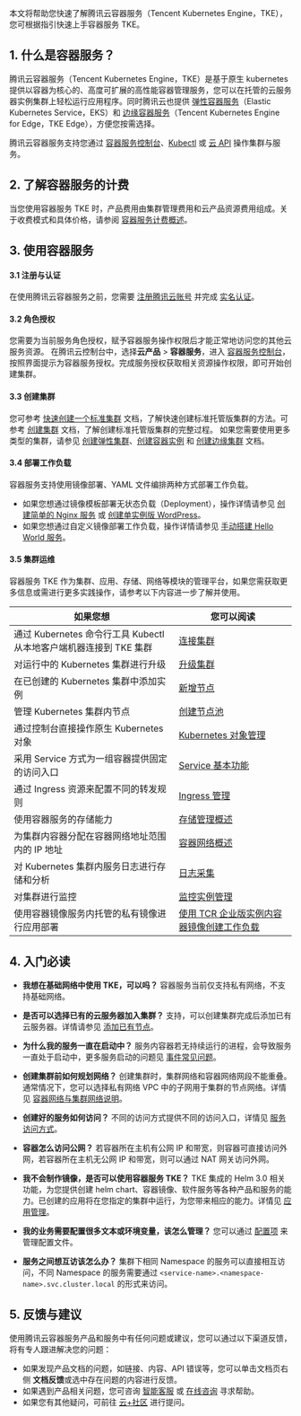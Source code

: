 本文将帮助您快速了解腾讯云容器服务（Tencent Kubernetes Engine，TKE），您可根据指引快速上手容器服务 TKE。

## 1. 什么是容器服务？


腾讯云容器服务（Tencent Kubernetes Engine，TKE）是基于原生 kubernetes 提供以容器为核心的、高度可扩展的高性能容器管理服务，您可以在托管的云服务器实例集群上轻松运行应用程序。同时腾讯云也提供 [弹性容器服务](https://cloud.tencent.com/document/product/457/39804)（Elastic Kubernetes Service，EKS）和 [边缘容器服务](https://cloud.tencent.com/document/product/457/42876)（Tencent Kubernetes Engine for Edge，TKE Edge），方便您按需选择。


腾讯云容器服务支持您通过 [容器服务控制台](https://console.cloud.tencent.com/tke2/overview)、[Kubectl](https://cloud.tencent.com/document/product/457/32191) 或 [云 API](https://cloud.tencent.com/document/product/1278/46696) 操作集群与服务。




## 2. 了解容器服务的计费
当您使用容器服务 TKE 时，产品费用由集群管理费用和云产品资源费用组成。关于收费模式和具体价格，请参阅 [容器服务计费概述](https://cloud.tencent.com/document/product/457/68803)。





## 3. 使用容器服务
#### 3.1 注册与认证
在使用腾讯云容器服务之前，您需要 [注册腾讯云账号](https://cloud.tencent.com/register?s_url=https%3A%2F%2Fcloud.tencent.com%2F) 并完成 [实名认证](https://cloud.tencent.com/document/product/378/3629)。

#### 3.2 角色授权
您需要为当前服务角色授权，赋予容器服务操作权限后才能正常地访问您的其他云服务资源。
在腾讯云控制台中，选择**云产品** > **容器服务**，进入 [容器服务控制台](https://console.cloud.tencent.com/tke2/cluster?rid=1)，按照界面提示为容器服务授权。完成服务授权获取相关资源操作权限，即可开始创建集群。



#### 3.3 创建集群
您可参考 [快速创建一个标准集群](https://cloud.tencent.com/document/product/457/54231) 文档，了解快速创建标准托管版集群的方法。可参考 [创建集群](https://cloud.tencent.com/document/product/457/32189) 文档，了解创建标准托管版集群的完整过程。
如果您需要使用更多类型的集群，请参见 [创建弹性集群](https://cloud.tencent.com/document/product/457/39813)、[创建容器实例](https://cloud.tencent.com/document/product/457/57341) 和 [创建边缘集群](https://cloud.tencent.com/document/product/457/42889) 文档。


#### 3.4 部署工作负载
容器服务支持使用镜像部署、YAML 文件编排两种方式部署工作负载。
- 如果您想通过镜像模板部署无状态负载（Deployment），操作详情请参见 [创建简单的 Nginx 服务](https://cloud.tencent.com/document/product/457/7851) 或 [创建单实例版 WordPress](https://cloud.tencent.com/document/product/457/7205)。
- 如果您想通过自定义镜像部署工作负载，操作详情请参见 [手动搭建 Hello World 服务](https://cloud.tencent.com/document/product/457/7204)。




#### 3.5 集群运维
容器服务 TKE 作为集群、应用、存储、网络等模块的管理平台，如果您需获取更多信息或需进行更多实践操作，请参考以下内容进一步了解并使用。

| 如果您想 | 您可以阅读 | 
|---------|---------|
| 通过 Kubernetes 命令行工具 Kubectl 从本地客户端机器连接到 TKE 集群 | [连接集群](https://cloud.tencent.com/document/product/457/32191) | 
| 对运行中的 Kubernetes 集群进行升级 | [升级集群](https://cloud.tencent.com/document/product/457/32192) |
| 在已创建的 Kubernetes 集群中添加实例 | [新增节点](https://cloud.tencent.com/document/product/457/32203) |
| 管理 Kubernetes 集群内节点| [创建节点池](https://cloud.tencent.com/document/product/457/43735) |
| 通过控制台直接操作原生 Kubernetes 对象 | [Kubernetes 对象管理 ](https://cloud.tencent.com/document/product/457/31700) |
| 采用 Service 方式为一组容器提供固定的访问入口 | [Service 基本功能](https://cloud.tencent.com/document/product/457/45489) |
| 通过 Ingress 资源来配置不同的转发规则 | [Ingress 管理](https://cloud.tencent.com/document/product/457/45682) |
| 使用容器服务的存储能力 | [存储管理概述](https://cloud.tencent.com/document/product/457/46962) |
| 为集群内容器分配在容器网络地址范围内的 IP 地址 | [容器网络概述](https://cloud.tencent.com/document/product/457/50353) |
| 对 Kubernetes 集群内服务日志进行存储和分析 | [日志采集](https://cloud.tencent.com/document/product/457/36771) |
| 对集群进行监控 | [监控实例管理](https://cloud.tencent.com/document/product/457/49889) |
| 使用容器镜像服务内托管的私有镜像进行应用部署 | [使用 TCR 企业版实例内容器镜像创建工作负载](https://cloud.tencent.com/document/product/457/45624) |



















## 4. 入门必读	

- **我想在基础网络中使用 TKE，可以吗？**
容器服务当前仅支持私有网络，不支持基础网络。

- **是否可以选择已有的云服务器加入集群？**
支持，可以创建集群完成后添加已有云服务器。详情请参见 [添加已有节点](https://cloud.tencent.com/document/product/457/32203#.E6.B7.BB.E5.8A.A0.E5.B7.B2.E6.9C.89.E8.8A.82.E7.82.B9)。

- **为什么我的服务一直在启动中？**
服务内容器若无持续运行的进程，会导致服务一直处于启动中，更多服务启动的问题见 [事件常见问题](https://cloud.tencent.com/document/product/457/8187)。

- **创建集群前如何规划网络？**
创建集群时，集群网络和容器网络网段不能重叠。通常情况下，您可以选择私有网络 VPC 中的子网用于集群的节点网络。详情见 [容器网络与集群网络说明](https://cloud.tencent.com/document/product/457/50353#.E5.AE.B9.E5.99.A8.E7.BD.91.E7.BB.9C.E4.B8.8E.E9.9B.86.E7.BE.A4.E7.BD.91.E7.BB.9C.E8.AF.B4.E6.98.8E)。

- **创建好的服务如何访问？**
不同的访问方式提供不同的访问入口，详情见 [服务访问方式](https://cloud.tencent.com/document/product/457/45487#.E6.9C.8D.E5.8A.A1.E8.AE.BF.E9.97.AE.E6.96.B9.E5.BC.8F)。

- **容器怎么访问公网？**
若容器所在主机有公网 IP 和带宽，则容器可直接访问外网，若容器所在主机无公网 IP 和带宽，则可以通过 NAT 网关访问外网。

- **我不会制作镜像，是否可以使用容器服务 TKE？**
TKE 集成的 Helm 3.0 相关功能，为您提供创建 helm chart、容器镜像、软件服务等各种产品和服务的能力。已创建的应用将在您指定的集群中运行，为您带来相应的能力。详情见 [应用管理](https://cloud.tencent.com/document/product/457/32730)。

- **我的业务需要配置很多文本或环境变量，该怎么管理？**
您可以通过 [配置项](https://cloud.tencent.com/document/product/457/31716) 来管理配置文件。

- **服务之间想互访该怎么办？**
集群下相同 Namespace 的服务可以直接相互访问，不同 Namespace 的服务需要通过 `<service-name>.<namespace-name>.svc.cluster.local` 的形式来访问。

## 5. 反馈与建议	

使用腾讯云容器服务产品和服务中有任何问题或建议，您可以通过以下渠道反馈，将有专人跟进解决您的问题：
- 如果发现产品文档的问题，如链接、内容、API 错误等，您可以单击文档页右侧 **文档反馈**或选中存在问题的内容进行反馈。
- 如果遇到产品相关问题，您可咨询 [智能客服](https://cloud.tencent.com/act/event/smarty-service) 或 [在线咨询](https://cloud.tencent.com/online-service?from=doc_457) 寻求帮助。
- 如果您有其他疑问，可前往 [云+社区](https://cloud.tencent.com/developer/tag/105) 进行提问。
